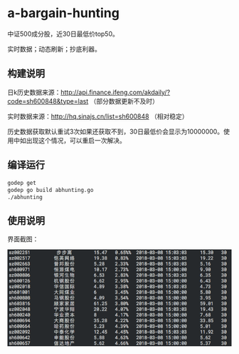 # a-bargain-hunting

中证500成分股，近30日最低价top50。

实时数据；动态刷新；抄底利器。
## 构建说明
日k历史数据来源：http://api.finance.ifeng.com/akdaily/?code=sh600848&type=last （部分数据更新不及时）

实时数据来源：http://hq.sinajs.cn/list=sh600848 （相对稳定）

历史数据获取默认重试3次如果还获取不到，30日最低价会显示为10000000。使用中如出现这个情况，可以重启一次解决。

## 编译运行

    godep get
    godep go build abhunting.go
    ./abhunting

## 使用说明
界面截图：

 ![image](https://github.com/whomm/a-bargain-hunting/raw/master/screenshot.png)


